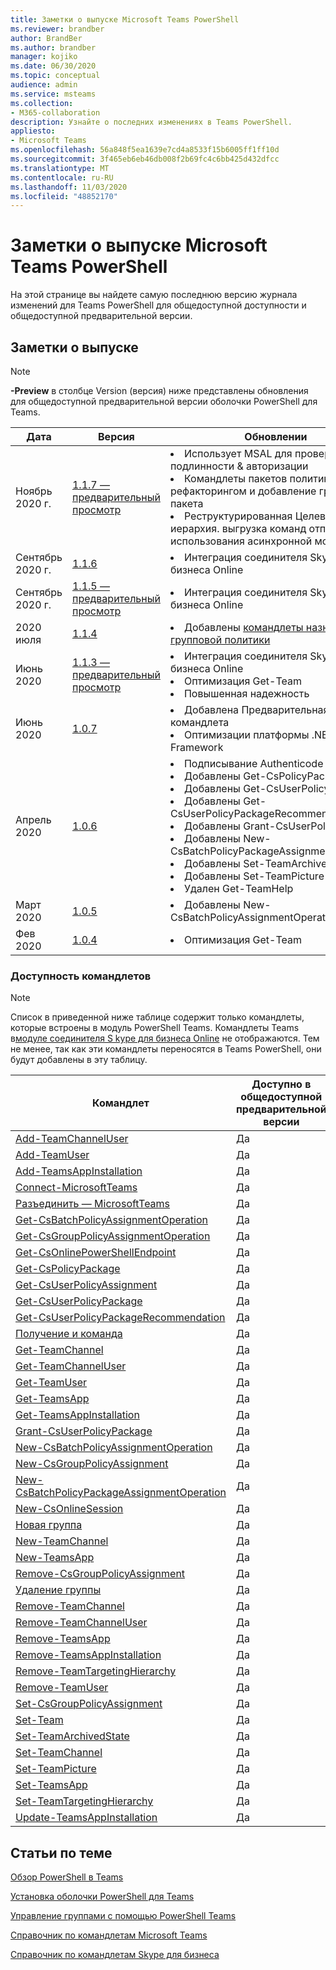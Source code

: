 ```yaml
---
title: Заметки о выпуске Microsoft Teams PowerShell
ms.reviewer: brandber
author: BrandBer
ms.author: brandber
manager: kojiko
ms.date: 06/30/2020
ms.topic: conceptual
audience: admin
ms.service: msteams
ms.collection:
- M365-collaboration
description: Узнайте о последних изменениях в Teams PowerShell.
appliesto:
- Microsoft Teams
ms.openlocfilehash: 56a848f5ea1639e7cd4a8533f15b6005ff1ff10d
ms.sourcegitcommit: 3f465eb6eb46db008f2b69fc4c6bb425d432dfcc
ms.translationtype: MT
ms.contentlocale: ru-RU
ms.lasthandoff: 11/03/2020
ms.locfileid: "48852170"
---
```

# <a name="microsoft-teams-powershell-release-notes"></a>Заметки о выпуске Microsoft Teams PowerShell

На этой странице вы найдете самую последнюю версию журнала изменений для Teams PowerShell для общедоступной доступности и общедоступной предварительной версии.

## <a name="release-notes"></a>Заметки о выпуске

> [!NOTE]
> **-Preview** в столбце Version (версия) ниже представлены обновления для общедоступной предварительной версии оболочки PowerShell для Teams.

| Дата | Версия | Обновлении |
|------- | -------------------- | ------------------------------ |
| Ноябрь 2020 г. | [1.1.7 — предварительный просмотр](https://www.powershellgallery.com/packages/MicrosoftTeams/1.1.7-preview) | <li>Использует MSAL для проверки подлинности & авторизации</li><li>Командлеты пакетов политики с рефакторингом и добавление группового пакета</li><li>Реструктурированная Целевая иерархия. выгрузка команд отправки для использования асинхронной модели</li> |
| Сентябрь 2020 г. | [1.1.6](https://www.powershellgallery.com/packages/MicrosoftTeams/1.1.6) | <li>Интеграция соединителя Skype для бизнеса Online</li> |
| Сентябрь 2020 г. | [1.1.5 — предварительный просмотр](https://www.powershellgallery.com/packages/MicrosoftTeams/1.1.5-preview) | <li>Интеграция соединителя Skype для бизнеса Online</li> |
| 2020 июля | [1.1.4](https://www.powershellgallery.com/packages/MicrosoftTeams/1.1.4) | <li>Добавлены [командлеты назначения групповой политики](https://docs.microsoft.com/microsoftteams/assign-policies#assign-a-policy-to-a-group)</li> |
| Июнь 2020 | [1.1.3 — предварительный просмотр](https://www.powershellgallery.com/packages/MicrosoftTeams/1.1.3-preview) | <li>Интеграция соединителя Skype для бизнеса Online<li>Оптимизация Get-Team<li>Повышенная надежность</li> |
| Июнь 2020 | [1.0.7](https://www.powershellgallery.com/packages/MicrosoftTeams/1.0.7) | <li>Добавлена Предварительная загрузка командлета<li>Оптимизации платформы .NET Framework</li>   |
| Апрель 2020 | [1.0.6](https://www.powershellgallery.com/packages/MicrosoftTeams/1.0.6) | <li>Подписывание Authenticode и сборка<li>Добавлены Get-CsPolicyPackage<li>Добавлены Get-CsUserPolicyPackage<li>Добавлены Get-CsUserPolicyPackageRecommendation<li>Добавлены Grant-CsUserPolicyPackage<li>Добавлены New-CsBatchPolicyPackageAssignmentOperation<li>Добавлены Set-TeamArchivedState<li>Добавлены Set-TeamPicture<li>Удален Get-TeamHelp</li>  |
| Март 2020 | [1.0.5](https://www.powershellgallery.com/packages/MicrosoftTeams/1.0.5) |<li>Добавлены New-CsBatchPolicyAssignmentOperation</li> |
| Фев 2020 | [1.0.4](https://www.powershellgallery.com/packages/MicrosoftTeams/1.0.4) | <li>Оптимизация Get-Team</li>  |

### <a name="cmdlet-availability"></a>Доступность командлетов

> [!NOTE]
> Список в приведенной ниже таблице содержит только командлеты, которые встроены в модуль PowerShell Teams. Командлеты Teams в[модуле соединителя S kype для бизнеса Online](https://docs.microsoft.com/powershell/skype/intro?view=skype-ps) не отображаются. Тем не менее, так как эти командлеты переносятся в Teams PowerShell, они будут добавлены в эту таблицу.

| Командлет | Доступно в общедоступной предварительной версии | Доступно в GA |
| -| -- | --|
| [Add-TeamChannelUser](https://docs.microsoft.com/powershell/module/teams/add-teamchanneluser?view=teams-ps) | Да | **Нет** |
| [Add-TeamUser](https://docs.microsoft.com/powershell/module/teams/add-teamuser?view=teams-ps) | Да | Да |
| [Add-TeamsAppInstallation](https://docs.microsoft.com/powershell/module/teams/add-teamsappinstallation?view=teams-ps) | Да | **Нет**|
| [Connect-MicrosoftTeams](https://docs.microsoft.com/powershell/module/teams/connect-microsoftteams?view=teams-ps) | Да | Да |
| [Разъединить — MicrosoftTeams](https://docs.microsoft.com/powershell/module/teams/disconnect-microsoftteams?view=teams-ps) | Да | Да |
| [Get-CsBatchPolicyAssignmentOperation](https://docs.microsoft.com/powershell/module/teams/get-csbatchpolicyassignmentoperation?view=teams-ps) | Да | Да |
| [Get-CsGroupPolicyAssignmentOperation](https://docs.microsoft.com/powershell/module/teams/get-csgrouppolicyassignmentoperation?view=teams-ps) | Да | **Нет** |
| [Get-CsOnlinePowerShellEndpoint](https://docs.microsoft.com/powershell/module/teams/get-csonlinepowershellendpoint?view=teams-ps) | Да | Да |
| [Get-CsPolicyPackage](https://docs.microsoft.com/powershell/module/teams/get-cspolicypackage?view=teams-ps) | Да | Да |
| [Get-CsUserPolicyAssignment](https://docs.microsoft.com/powershell/module/teams/get-csuserpolicyassignment?view=teams-ps) | Да | Да |
| [Get-CsUserPolicyPackage](https://docs.microsoft.com/powershell/module/teams/get-csuserpolicypackage?view=teams-ps) | Да | Да |
| [Get-CsUserPolicyPackageRecommendation](https://docs.microsoft.com/powershell/module/teams/get-csuserpolicypackagerecommendation?view=teams-ps) | Да | Да |
| [Получение и команда](https://docs.microsoft.com/powershell/module/teams/get-team?view=teams-ps) | Да | Да |
| [Get-TeamChannel](https://docs.microsoft.com/powershell/module/teams/get-teamchannel?view=teams-ps) | Да | Да|
| [Get-TeamChannelUser](https://docs.microsoft.com/powershell/module/teams/get-teamchanneluser?view=teams-ps) | Да | **Нет** |
| [Get-TeamUser](https://docs.microsoft.com/powershell/module/teams/get-teamuser?view=teams-ps) | Да | Да |
| [Get-TeamsApp](https://docs.microsoft.com/powershell/module/teams/get-teamsapp?view=teams-ps) | Да | Да |
| [Get-TeamsAppInstallation](https://docs.microsoft.com/powershell/module/teams/get-teamsappinstallation?view=teams-ps) | Да | **Нет** |
| [Grant-CsUserPolicyPackage](https://docs.microsoft.com/powershell/module/teams/grant-csuserpolicypackage?view=teams-ps) | Да | Да |
| [New-CsBatchPolicyAssignmentOperation](https://docs.microsoft.com/powershell/module/teams/new-csbatchpolicyassignmentoperation?view=teams-ps) | Да | Да |
| [New-CsGroupPolicyAssignment](https://docs.microsoft.com/powershell/module/teams/new-csgrouppolicyassignment?view=teams-ps) | Да | Да |
| [New-CsBatchPolicyPackageAssignmentOperation](https://docs.microsoft.com/powershell/module/teams/new-csbatchpolicypackageassignmentoperation?view=teams-ps) | Да | Да |
| [New-CsOnlineSession](https://docs.microsoft.com/powershell/module/teams/new-csonlinesession?view=teams-ps) | Да | Да |
| [Новая группа](https://docs.microsoft.com/powershell/module/teams/new-team?view=teams-ps) | Да | Да |
| [New-TeamChannel](https://docs.microsoft.com/powershell/module/teams/new-channel?view=teams-ps) | Да | Да |
| [New-TeamsApp](https://docs.microsoft.com/powershell/module/teams/new-teamsapp?view=teams-ps) | Да | Да |
| [Remove-CsGroupPolicyAssignment](https://docs.microsoft.com/powershell/module/teams/remove-csgrouppolicyassignment?view=teams-ps) | Да | Да |
| [Удаление группы](https://docs.microsoft.com/powershell/module/teams/remove-team?view=teams-ps) | Да | Да |
| [Remove-TeamChannel](https://docs.microsoft.com/powershell/module/teams/remove-teamchannel?view=teams-ps) | Да | Да |
| [Remove-TeamChannelUser](https://docs.microsoft.com/powershell/module/teams/remove-teamchanneluser?view=teams-ps) | Да | **Нет** |
| [Remove-TeamsApp](https://docs.microsoft.com/powershell/module/teams/remove-teamsapp?view=teams-ps) | Да | Да |
| [Remove-TeamsAppInstallation](https://docs.microsoft.com/powershell/module/teams/remove-teamsappinstallation?view=teams-ps) | Да | **Нет** |
| [Remove-TeamTargetingHierarchy](https://docs.microsoft.com/powershell/module/teams/remove-teamtargetinghierarchy?view=teams-ps) | Да | **Нет**|
| [Remove-TeamUser](https://docs.microsoft.com/powershell/module/teams/remove-teamuser?view=teams-ps) | Да | Да |
| [Set-CsGroupPolicyAssignment](https://docs.microsoft.com/powershell/module/teams/set-csgrouppolicyassignment?view=teams-ps) | Да | **Нет** |
| [Set-Team](https://docs.microsoft.com/powershell/module/teams/set-team?view=teams-ps) | Да | Да |
| [Set-TeamArchivedState](https://docs.microsoft.com/powershell/module/teams/set-teamarchivedstate?view=teams-ps) | Да | Да |
| [Set-TeamChannel](https://docs.microsoft.com/powershell/module/teams/set-teamchannel?view=teams-ps) | Да | Да |
| [Set-TeamPicture](https://docs.microsoft.com/powershell/module/teams/set-teampicture?view=teams-ps) | Да | Да |
| [Set-TeamsApp](https://docs.microsoft.com/powershell/module/teams/set-teamapp?view=teams-ps) | Да | Да |
| [Set-TeamTargetingHierarchy](https://docs.microsoft.com/powershell/module/teams/set-teamtargetinghierarchy?view=teams-ps) | Да | **Нет** |
| [Update-TeamsAppInstallation](https://docs.microsoft.com/powershell/module/teams/update-teamappinstallation?view=teams-ps) | Да | **Нет** |

## <a name="related-topics"></a>Статьи по теме

[Обзор PowerShell в Teams](teams-powershell-overview.md)

[Установка оболочки PowerShell для Teams](teams-powershell-install.md)

[Управление группами с помощью PowerShell Teams](teams-powershell-managing-teams.md)

[Справочник по командлетам Microsoft Teams](https://docs.microsoft.com/powershell/teams/?view=teams-ps)

[Справочник по командлетам Skype для бизнеса](https://docs.microsoft.com/powershell/skype/intro?view=skype-ps)
